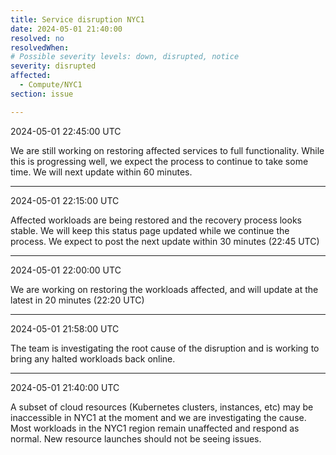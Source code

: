 ```yaml
---
title: Service disruption NYC1
date: 2024-05-01 21:40:00
resolved: no
resolvedWhen: 
# Possible severity levels: down, disrupted, notice
severity: disrupted
affected:
  - Compute/NYC1
section: issue

---
```


2024-05-01 22:45:00 UTC

We are still working on restoring affected services to full functionality. While this is progressing well, we expect the process to continue to take some time. We will next update within 60 minutes.

---

2024-05-01 22:15:00 UTC

Affected workloads are being restored and the recovery process looks stable. We will keep this status page updated while we continue the process. We expect to post the next update within 30 minutes (22:45 UTC)

---

2024-05-01 22:00:00 UTC

We are working on restoring the workloads affected, and will update at the latest in 20 minutes (22:20 UTC)

---

2024-05-01 21:58:00 UTC

The team is investigating the root cause of the disruption and is working to bring any halted workloads back online.

---

2024-05-01 21:40:00 UTC

A subset of cloud resources (Kubernetes clusters, instances, etc) may be inaccessible in NYC1 at the moment and we are investigating the cause.
Most workloads in the NYC1 region remain unaffected and respond as normal. New resource launches should not be seeing issues.
